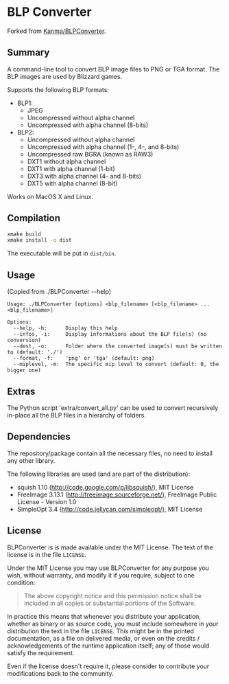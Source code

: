 # BLP Converter

Forked from [Kanma/BLPConverter](https://github.com/Kanma/BLPConverter).

## Summary

A command-line tool to convert BLP image files to PNG or TGA format. The BLP
images are used by Blizzard games.

Supports the following BLP formats:

* BLP1:
  - JPEG
  - Uncompressed without alpha channel
  - Uncompressed with alpha channel (8-bits)
* BLP2:
  - Uncompressed without alpha channel
  - Uncompressed with alpha channel (1-, 4-, and 8-bits)
  - Uncompressed raw BGRA (known as RAW3)
  - DXT1 without alpha channel
  - DXT1 with alpha channel (1-bit)
  - DXT3 with alpha channel (4- and 8-bits)
  - DXT5 with alpha channel (8-bit)

Works on MacOS X and Linux.

## Compilation

```bash
xmake build
xmake install -o dist
```

The executable will be put in `dist/bin`.

## Usage

(Copied from ./BLPConverter --help)

```
Usage: ./BLPConverter [options] <blp_filename> [<blp_filename> ... <blp_filename>]

Options:
  --help, -h:      Display this help
  --infos, -i:     Display informations about the BLP file(s) (no conversion)
  --dest, -o:      Folder where the converted image(s) must be written to (default: './')
  --format, -f:    'png' or 'tga' (default: png)
  --miplevel, -m:  The specific mip level to convert (default: 0, the bigger one)
```

## Extras

The Python script 'extra/convert_all.py' can be used to convert recursively in-place
all the BLP files in a hierarchy of folders.

## Dependencies

The repository/package contain all the necessary files, no need to install any
other library.

The following libraries are used (and are part of the distribution):

- squish 1.10 (http://code.google.com/p/libsquish/), MIT License
- FreeImage 3.13.1 (http://freeimage.sourceforge.net/), FreeImage Public License - Version 1.0
- SimpleOpt 3.4 (http://code.jellycan.com/simpleopt/), MIT License

## License

BLPConverter is is made available under the MIT License. The text of the license is
in the file `LICENSE`.

Under the MIT License you may use BLPConverter for any purpose you wish, without
warranty, and modify it if you require, subject to one condition:

> The above copyright notice and this permission notice shall be included in
> all copies or substantial portions of the Software.

In practice this means that whenever you distribute your application, whether as
binary or as source code, you must include somewhere in your distribution the
text in the file `LICENSE`. This might be in the printed documentation, as a
file on delivered media, or even on the credits / acknowledgements of the
runtime application itself; any of those would satisfy the requirement.

Even if the license doesn't require it, please consider to contribute your
modifications back to the community.

